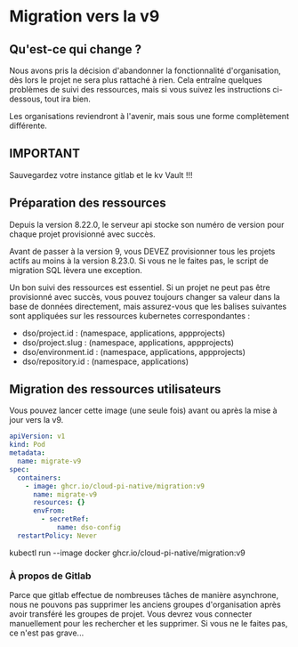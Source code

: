 # Migration vers la v9
## Qu'est-ce qui change ?
Nous avons pris la décision d'abandonner la fonctionnalité d'organisation, dès lors le projet ne sera plus rattaché à rien. Cela entraîne quelques problèmes de suivi des ressources, mais si vous suivez les instructions ci-dessous, tout ira bien.

Les organisations reviendront à l'avenir, mais sous une forme complètement différente.

## IMPORTANT
Sauvegardez votre instance gitlab et le kv Vault !!!

## Préparation des ressources
Depuis la version 8.22.0, le serveur api stocke son numéro de version pour chaque projet provisionné avec succès.

Avant de passer à la version 9, vous DEVEZ provisionner tous les projets actifs au moins à la version 8.23.0. Si vous ne le faites pas, le script de migration SQL lèvera une exception.

Un bon suivi des ressources est essentiel. Si un projet ne peut pas être provisionné avec succès, vous pouvez toujours changer sa valeur dans la base de données directement, mais assurez-vous que les balises suivantes sont appliquées sur les ressources kubernetes correspondantes :
- dso/project.id : (namespace, applications, appprojects)
- dso/project.slug : (namespace, applications, appprojects)
- dso/environment.id : (namespace, applications, appprojects)
- dso/repository.id : (namespace, applications)

## Migration des ressources utilisateurs
Vous pouvez lancer cette image (une seule fois) avant ou après la mise à jour vers la v9.

```yaml
apiVersion: v1
kind: Pod
metadata:
  name: migrate-v9
spec:
  containers:
    - image: ghcr.io/cloud-pi-native/migration:v9
      name: migrate-v9
      resources: {}
      envFrom:
        - secretRef:
            name: dso-config
  restartPolicy: Never
```
kubectl run --image docker ghcr.io/cloud-pi-native/migration:v9

### À propos de Gitlab
Parce que gitlab effectue de nombreuses tâches de manière asynchrone, nous ne pouvons pas supprimer les anciens groupes d'organisation après avoir transféré les groupes de projet. Vous devrez vous connecter manuellement pour les rechercher et les supprimer. Si vous ne le faites pas, ce n'est pas grave...
